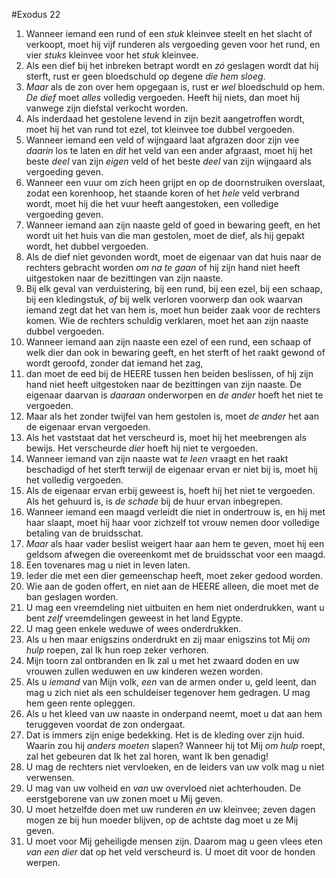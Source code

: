 #Exodus 22
1. Wanneer iemand een rund of een *stuk* kleinvee steelt en het slacht of verkoopt, moet hij vijf runderen als vergoeding geven voor het rund, en vier *stuks* kleinvee voor het *stuk* kleinvee.
2. Als een dief bij het inbreken betrapt wordt en *zó* geslagen wordt dat hij sterft, rust er geen bloedschuld op degene *die hem sloeg*.
3. *Maar* als de zon over hem opgegaan is, rust er *wel* bloedschuld op hem. *De dief* moet *alles* volledig vergoeden. Heeft hij niets, dan moet hij vanwege zijn diefstal verkocht worden.
4. Als inderdaad het gestolene levend in zijn bezit aangetroffen wordt, moet hij het van rund tot ezel, tot kleinvee toe dubbel vergoeden.
5. Wanneer iemand een veld of wijngaard laat afgrazen door zijn vee *daarin* los te laten en *dit* het veld van een ander afgraast, moet hij het beste *deel* van zijn *eigen* veld of het beste *deel* van zijn wijngaard als vergoeding geven.
6. Wanneer een vuur om zich heen grijpt en op de doornstruiken overslaat, zodat een korenhoop, het staande koren of het *hele* veld verbrand wordt, moet hij die het vuur heeft aangestoken, een volledige vergoeding geven.
7. Wanneer iemand aan zijn naaste geld of goed in bewaring geeft, en het wordt uit het huis van die man gestolen, moet de dief, als hij gepakt wordt, het dubbel vergoeden.
8. Als de dief niet gevonden wordt, moet de eigenaar van dat huis naar de rechters gebracht worden *om na te gaan* of hij zijn hand niet heeft uitgestoken naar de bezittingen van zijn naaste.
9. Bij elk geval van verduistering, bij een rund, bij een ezel, bij een schaap, bij een kledingstuk, *of* bij welk verloren voorwerp dan ook waarvan iemand zegt dat het van hem is, moet hun beider zaak voor de rechters komen. Wie de rechters schuldig verklaren, moet het aan zijn naaste dubbel vergoeden.
10. Wanneer iemand aan zijn naaste een ezel of een rund, een schaap of welk dier dan ook in bewaring geeft, en het sterft of het raakt gewond of wordt geroofd, zonder dat iemand het zag,
11. dan moet de eed bij de HEERE tussen hen beiden beslissen, of hij zijn hand niet heeft uitgestoken naar de bezittingen van zijn naaste. De eigenaar daarvan is *daaraan* onderworpen en *de ander* hoeft het niet te vergoeden.
12. Maar als het zonder twijfel van hem gestolen is, moet *de ander* het aan de eigenaar ervan vergoeden.
13. Als het vaststaat dat het verscheurd is, moet hij het meebrengen als bewijs. Het verscheurde *dier* hoeft hij niet te vergoeden.
14. Wanneer iemand van zijn naaste wat *te leen* vraagt en het raakt beschadigd of het sterft terwijl de eigenaar ervan er niet bij is, moet hij het volledig vergoeden.
15. Als de eigenaar ervan erbij geweest is, hoeft hij het niet te vergoeden. Als het gehuurd is, is *de schade* bij de huur ervan inbegrepen.
16. Wanneer iemand een maagd verleidt die niet in ondertrouw is, en hij met haar slaapt, moet hij haar voor zichzelf tot vrouw nemen door volledige betaling van de bruidsschat.
17. *Maar* als haar vader beslist weigert haar aan hem te geven, moet hij een geldsom afwegen die overeenkomt met de bruidsschat voor een maagd.
18. Een tovenares mag u niet in leven laten.
19. Ieder die met een dier gemeenschap heeft, moet zeker gedood worden.
20. Wie aan de goden offert, en niet aan de HEERE alleen, die moet met de ban geslagen worden.
21. U mag een vreemdeling niet uitbuiten en hem niet onderdrukken, want u bent *zelf* vreemdelingen geweest in het land Egypte.
22. U mag geen enkele weduwe of wees onderdrukken.
23. Als u hen maar enigszins onderdrukt en zij maar enigszins tot Mij *om hulp* roepen, zal Ik hun roep zeker verhoren.
24. Mijn toorn zal ontbranden en Ik zal u met het zwaard doden en uw vrouwen zullen weduwen en uw kinderen wezen worden.
25. Als u *iemand* van Mijn volk, *een* van de armen onder u, geld leent, dan mag u zich niet als een schuldeiser tegenover hem gedragen. U mag hem geen rente opleggen.
26. Als u het kleed van uw naaste in onderpand neemt, moet u dat aan hem teruggeven voordat de zon ondergaat.
27. Dat is immers zijn enige bedekking. Het is de kleding over zijn huid. Waarin zou hij *anders moeten* slapen? Wanneer hij tot Mij *om hulp* roept, zal het gebeuren dat Ik het zal horen, want Ik ben genadig!
28. U mag de rechters niet vervloeken, en de leiders van uw volk mag u niet verwensen.
29. U mag van uw volheid en *van* uw overvloed niet achterhouden. De eerstgeborene van uw zonen moet u Mij geven.
30. U moet hetzelfde doen met uw runderen *en* uw kleinvee; zeven dagen mogen ze bij hun moeder blijven, op de achtste dag moet u ze Mij geven.
31. U moet voor Mij geheiligde mensen zijn. Daarom mag u geen vlees eten *van een dier* dat op het veld verscheurd is. U moet dit voor de honden werpen.
